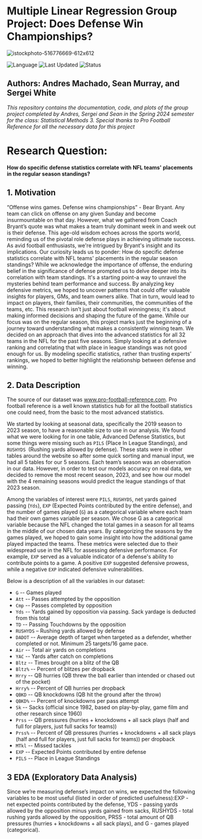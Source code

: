 # Multiple Linear Regression Group Project: Does Defense Win Championships?
![istockphoto-516776669-612x612](https://github.com/user-attachments/assets/5cef1dd2-eb8e-48d9-be1e-96924eb823ea)

![Language](https://img.shields.io/badge/language-R-blue.svg)
![Last Updated](https://img.shields.io/badge/last%20updated-May%202025-brightgreen)
![Status](https://img.shields.io/badge/status-completed-green)
## Authors: Andres Machado, Sean Murray, and Sergei White
*This repository contains the documentation, code, and plots of the group project completed by Andres, Sergei and Sean in the Spring 2024 semester for the class: Statistical Methods 3. Special thanks to Pro Football Reference for all the necessary data for this project*

# Research Question:
**How do specific defense statistics correlate with NFL teams' placements in the regular season standings?**

## 1. Motivation
“Offense wins games. Defense wins championships” - Bear Bryant. Any team can click on offense on any given Sunday and become insurmountable on that day. However, what we gathered from Coach Bryant’s quote was what makes a team truly dominant week in and week out is their defense. This age-old wisdom echoes across the sports world, reminding us of the pivotal role defense plays in achieving ultimate success. As avid football enthusiasts, we're intrigued by Bryant's insight and its implications. Our curiosity leads us to ponder: How do specific defense statistics correlate with NFL teams' placements in the regular season standings? While we acknowledge the importance of offense, the enduring belief in the significance of defense prompted us to delve deeper into its correlation with team standings. It's a starting point-a way to unravel the mysteries behind team performance and success. By analyzing key defensive metrics, we hoped to uncover patterns that could offer valuable insights for players, GMs, and team owners alike. That in turn, would lead to impact on players, their families, their communities, the communities of the teams, etc. This research isn’t just about football winningness; it's about making informed decisions and shaping the future of the game. While our focus was on the regular season, this project marks just the beginning of a journey toward understanding what makes a consistently winning team. We decided on an approach that dives into the advanced statistics for all 32 teams in the NFL for the past five seasons. Simply looking at a defensive ranking and correlating that with place in league standings was not good enough for us. By modeling specific statistics, rather than trusting experts’ rankings, we hoped to better highlight the relationship between defense and winning.

## 2. Data Description
The source of our dataset was www.pro-football-reference.com. Pro football reference is a well known statistics hub for all the football statistics one could need, from the basic to the most advanced statistics.

We started by looking at seasonal data, specifically the 2019 season to 2023 season, to have a reasonable size to use in our analysis. We found what we were looking for in one table, Advanced Defense Statistics, but some things were missing such as `PILS` (Place In League Standings), and `RUSHYDS `(Rushing yards allowed by defense). These stats were in other tables around the website so after some quick sorting and manual input, we had all 5 tables for our 5 seasons. Each team’s season was an observation in our data. However, in order to test our models accuracy on real data, we decided to remove the most recent season, 2023, and see how our model with the 4 remaining seasons would predict the league standings of that 2023 season.

Among the variables of interest were `PILS`, `RUSHYDS`, net yards gained passing (`Yds`), `EXP` (Expected Points contributed by the entire defense), and the number of games played (`G`) as a categorical variable where each team had their own games variable per season. We chose G as a categorical variable because the NFL changed the total games in a season for all teams in the middle of our chosen data years. By categorizing the seasons by the games played, we hoped to gain some insight into how the additional game played impacted the teams. These metrics were selected due to their widespread use in the NFL for assessing defensive performance. For example, `EXP` served as a valuable indicator of a defense's ability to contribute points to a game. A positive `EXP` suggested defensive prowess, while a negative `EXP` indicated defensive vulnerabilities.

Below is a description of all the variables in our dataset:
- `G` -- Games played
- `Att` -- Passes attempted by the opposition
- `Cmp` -- Passes completed by opposition
- `Yds` -- Yards gained by opposition via passing. Sack yardage is deducted from this total
- `TD` -- Passing Touchdowns by the opposition
- `RUSHYDS` – Rushing yards allowed by defense
- `DADOT` -- Average depth of target when targeted as a defender, whether completed or not. Minimum 25 targets/16 game pace.
- `Air` -- Total air yards on completions
- `YAC` -- Yards after catch on completions
- `Bltz` -- Times brought on a blitz of the QB
- `Bltz%` -- Percent of blitzes per dropback
- `Hrry` -- QB hurries (QB threw the ball earlier than intended or chased out of the pocket)
- `Hrry%` -- Percent of QB hurries per dropback
- `QBKD` -- QB knockdowns (QB hit the ground after the throw)
- `QBKD%` -- Percent of knockdowns per pass attempt
- `Sk` -- Sacks (official since 1982, based on play-by-play, game film and other research since 1960)
- `Prss` -- QB pressures (hurries + knockdowns + all sack plays (half and full for players, just full sacks for teams))
- `Prss%` -- Percent of QB pressures (hurries + knockdowns + all sack plays (half and full for players, just full sacks for teams)) per dropback
- `MTkl` -- Missed tackles
- `EXP` -- Expected Points contributed by entire defense
- `PILS` -- Place in League Standings

## 3 EDA (Exploratory Data Analysis)
Since we’re measuring defense’s impact on wins, we expected the following variables to be most useful (listed in order of predicted usefulness):EXP - net expected points contributed by the defense, YDS - passing yards allowed by the opposition minus yards gained from sacks, RUSHYDS - total rushing yards allowed by the opposition, PRSS - total amount of QB pressures (hurries + knockdowns + all sack plays), and G - games played (categorical).




